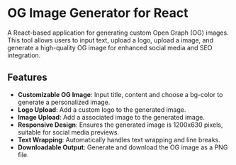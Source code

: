 # OG Image Generator for React

A React-based application for generating custom Open Graph (OG) images. This tool allows users to input text, upload a logo, upload a image, and generate a high-quality OG image for enhanced social media and SEO integration.

## Features

- **Customizable OG Image**: Input title, content and choose a bg-color to generate a personalized image.
- **Logo Upload**: Add a custom logo to the generated image.
- **Image Upload**: Add a associated image to the generated image.
- **Responsive Design**: Ensures the generated image is 1200x630 pixels, suitable for social media previews.
- **Text Wrapping**: Automatically handles text wrapping and line breaks.
- **Downloadable Output**: Generate and download the OG image as a PNG file.


